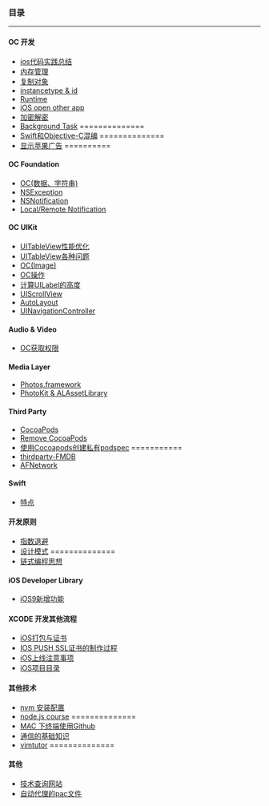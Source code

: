 ### 目录
------
#### OC 开发
 * [ios代码实践总结](files/ios代码实践总结.md) 
 * [内存管理](files/内存管理.md)
 * [复制对象](files/复制对象.md)
 * [instancetype & id](files/instancetype-id.md)
 * [Runtime](files/runtime.md)
 * [iOS open other app](files/ios_open_other_app.md)
 * [加密解密](files/encrypt-decrypt.md)
 * [Background Task](files/background-task.md)  ==============
 * [Swift和Objective-C混编](files/mix-and-match.md) ==============
 * [显示苹果广告](files/ios-iad.md) ==========


#### OC Foundation
 * [OC(数据、字符串)](files/oc（关于数据、字符串）.md)
 * [NSException](files/ios_nsexception.md)
 * [NSNotification](files/ios_nsnotification.md)
 * [Local/Remote Notification](files/ios-local-remote-notification.md)
 
#### OC UIKit
 * [UITableView性能优化](files/uitableview性能优化.md)
 * [UITableView各种问题](files/uitableview.md)
 * [OC(Image)](files/oc_image.md)
 * [OC操作](files/oc_operation.md)
 * [计算UILabel的高度](files/uilabel-height.md)
 * [UIScrollView](files/ios_uiscrollview.md)
 * [AutoLayout](files/autolayout.md)
 * [UINavigationController](files/uinavigationcontroller.md)


#### Audio & Video
 * [OC获取权限](files/oc_get_authorization.md)
 
#### Media Layer
 * [Photos.framework](files/oc-photos-framework.md)
 * [PhotoKit & ALAssetLibrary](files/oc-photokit-alassetlibrary.md)

#### Third Party
 * [CocoaPods](files/cocoapods.md)
 * [Remove CocoaPods](files/remove-cocoapods.md)
 * [使用Cocoapods创建私有podspec](files/cocoapods-podspec.md) ===========
 * [thirdparty-FMDB](files/thirdparty-fmdb.md)
 * [AFNetwork](files/thridparty-afnetwork.md)
 
#### Swift
 * [特点](files/swift-feature.md)

#### 开发原则
 * [指数退避](files/指数退避.md)
 * [设计模式](files/pattern.md)   ==============
 * [链式编程思想](files/chained.md)
 

#### iOS Developer Library
 * [iOS9新增功能](files/ios_developer_library_--_ios9.md)


#### XCODE 开发其他流程
 * [iOS打包与证书](files/ios打包与证书制作.md)
 * [IOS PUSH SSL证书的制作过程](files/ios_push_ssl.md)
 * [iOS上线注意事项](files/线上发包审核.md)
 * [iOS项目目录](files/ios_project_directory.md)
 
 
#### 其他技术
 * [nvm 安装配置](files/nodejs-nvm.md)
 * [node.js course](files/nodejs-course.md)     ==============
 * [MAC 下终端使用Github](files/mac_github_terminal.md) 
 * [通信的基础知识](files/通信的基础知识.md)
 * [vimtutor](files/vimtutor.md)   ==============
 
 
#### 其他
 * [技术查询网站](files/skill-search.md)
 * [自动代理的pac文件](otherfiles/autoproxy/)
 


